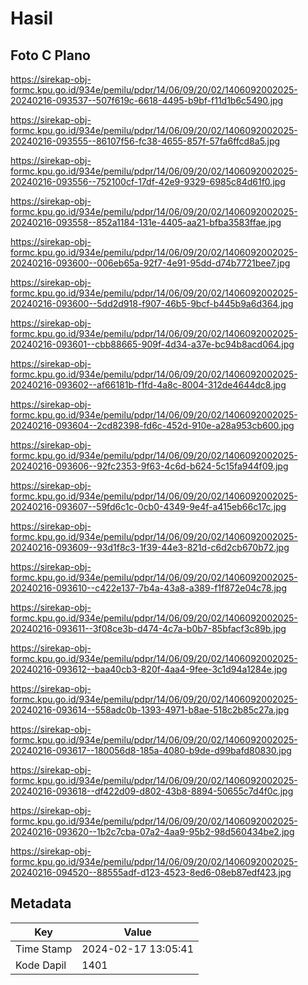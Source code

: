 # Hasil

## Foto C Plano

https://sirekap-obj-formc.kpu.go.id/934e/pemilu/pdpr/14/06/09/20/02/1406092002025-20240216-093537--507f619c-6618-4495-b9bf-f11d1b6c5490.jpg

https://sirekap-obj-formc.kpu.go.id/934e/pemilu/pdpr/14/06/09/20/02/1406092002025-20240216-093555--86107f56-fc38-4655-857f-57fa6ffcd8a5.jpg

https://sirekap-obj-formc.kpu.go.id/934e/pemilu/pdpr/14/06/09/20/02/1406092002025-20240216-093556--752100cf-17df-42e9-9329-6985c84d61f0.jpg

https://sirekap-obj-formc.kpu.go.id/934e/pemilu/pdpr/14/06/09/20/02/1406092002025-20240216-093558--852a1184-131e-4405-aa21-bfba3583ffae.jpg

https://sirekap-obj-formc.kpu.go.id/934e/pemilu/pdpr/14/06/09/20/02/1406092002025-20240216-093600--006eb65a-92f7-4e91-95dd-d74b7721bee7.jpg

https://sirekap-obj-formc.kpu.go.id/934e/pemilu/pdpr/14/06/09/20/02/1406092002025-20240216-093600--5dd2d918-f907-46b5-9bcf-b445b9a6d364.jpg

https://sirekap-obj-formc.kpu.go.id/934e/pemilu/pdpr/14/06/09/20/02/1406092002025-20240216-093601--cbb88665-909f-4d34-a37e-bc94b8acd064.jpg

https://sirekap-obj-formc.kpu.go.id/934e/pemilu/pdpr/14/06/09/20/02/1406092002025-20240216-093602--af66181b-f1fd-4a8c-8004-312de4644dc8.jpg

https://sirekap-obj-formc.kpu.go.id/934e/pemilu/pdpr/14/06/09/20/02/1406092002025-20240216-093604--2cd82398-fd6c-452d-910e-a28a953cb600.jpg

https://sirekap-obj-formc.kpu.go.id/934e/pemilu/pdpr/14/06/09/20/02/1406092002025-20240216-093606--92fc2353-9f63-4c6d-b624-5c15fa944f09.jpg

https://sirekap-obj-formc.kpu.go.id/934e/pemilu/pdpr/14/06/09/20/02/1406092002025-20240216-093607--59fd6c1c-0cb0-4349-9e4f-a415eb66c17c.jpg

https://sirekap-obj-formc.kpu.go.id/934e/pemilu/pdpr/14/06/09/20/02/1406092002025-20240216-093609--93d1f8c3-1f39-44e3-821d-c6d2cb670b72.jpg

https://sirekap-obj-formc.kpu.go.id/934e/pemilu/pdpr/14/06/09/20/02/1406092002025-20240216-093610--c422e137-7b4a-43a8-a389-f1f872e04c78.jpg

https://sirekap-obj-formc.kpu.go.id/934e/pemilu/pdpr/14/06/09/20/02/1406092002025-20240216-093611--3f08ce3b-d474-4c7a-b0b7-85bfacf3c89b.jpg

https://sirekap-obj-formc.kpu.go.id/934e/pemilu/pdpr/14/06/09/20/02/1406092002025-20240216-093612--baa40cb3-820f-4aa4-9fee-3c1d94a1284e.jpg

https://sirekap-obj-formc.kpu.go.id/934e/pemilu/pdpr/14/06/09/20/02/1406092002025-20240216-093614--558adc0b-1393-4971-b8ae-518c2b85c27a.jpg

https://sirekap-obj-formc.kpu.go.id/934e/pemilu/pdpr/14/06/09/20/02/1406092002025-20240216-093617--180056d8-185a-4080-b9de-d99bafd80830.jpg

https://sirekap-obj-formc.kpu.go.id/934e/pemilu/pdpr/14/06/09/20/02/1406092002025-20240216-093618--df422d09-d802-43b8-8894-50655c7d4f0c.jpg

https://sirekap-obj-formc.kpu.go.id/934e/pemilu/pdpr/14/06/09/20/02/1406092002025-20240216-093620--1b2c7cba-07a2-4aa9-95b2-98d560434be2.jpg

https://sirekap-obj-formc.kpu.go.id/934e/pemilu/pdpr/14/06/09/20/02/1406092002025-20240216-094520--88555adf-d123-4523-8ed6-08eb87edf423.jpg


## Metadata

| Key        | Value               |
| ---------- | ------------------- |
| Time Stamp | 2024-02-17 13:05:41 |
| Kode Dapil | 1401                |



